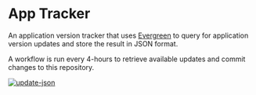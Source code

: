 # App Tracker

An application version tracker that uses [Evergreen](https://stealthpuppy.com/evergreen) to query for application version updates and store the result in JSON format.

A workflow is run every 4-hours to retrieve available updates and commit changes to this repository.

[![update-json](https://github.com/aaronparker/apptracker/actions/workflows/update-json.yml/badge.svg?branch=main&event=schedule)](https://github.com/aaronparker/apptracker/actions/workflows/update-json.yml)
